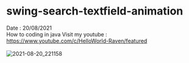 # swing-search-textfield-animation
Date : 20/08/2021<br/>
How to coding in java
Visit my youtube : https://www.youtube.com/c/HelloWorld-Raven/featured
<br/><br/>
![2021-08-20_221158](https://user-images.githubusercontent.com/58245926/130254682-7b826501-1b2b-4dd1-bf47-11a0c39923f3.png)
